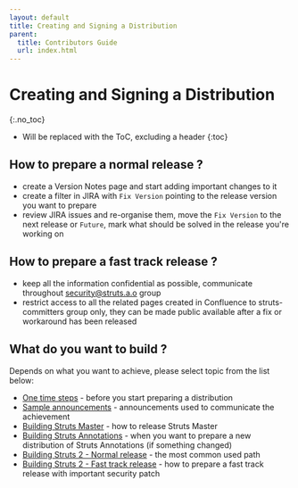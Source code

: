 ```yaml
---
layout: default
title: Creating and Signing a Distribution
parent:
  title: Contributors Guide
  url: index.html
---
```


# Creating and Signing a Distribution
{:.no_toc}

* Will be replaced with the ToC, excluding a header
{:toc}

## How to prepare a normal release ?

- create a Version Notes page and start adding important changes to it
- create a filter in JIRA with `Fix Version` pointing to the release version you want to prepare
- review JIRA issues and re-organise them, move the `Fix Version` to the next release or `Future`, mark what should be 
  solved in the release you're working on

## How to prepare a fast track release ?

- keep all the information confidential as possible, communicate throughout security@struts.a.o group
- restrict access to all the related pages created in Confluence to struts-committers group only, they can be made 
  public available after a fix or workaround has been released

## What do you want to build ?

Depends on what you want to achieve, please select topic from the list below:

- [One time steps](one-time-steps) - before you start preparing a distribution
- [Sample announcements](sample-announcements) - announcements used to communicate the achievement
- [Building Struts Master](building-struts-master) - how to release Struts Master
- [Building Struts Annotations](building-struts-annotations) - when you want to prepare a new distribution of Struts Annotations (if something changed)
- [Building Struts 2 - Normal release](building-normal-release) - the most common used path
- [Building Struts 2 - Fast track release](building-fast-track-release) - how to prepare a fast track release with important security patch
